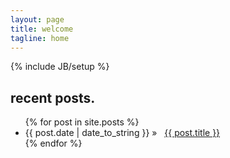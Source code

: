 ```yaml
---
layout: page
title: welcome
tagline: home 
---
```

{% include JB/setup %}

## recent posts.

<ul class="posts">
  {% for post in site.posts %}
    <li><span>{{ post.date | date_to_string }}</span> &raquo; &nbsp; <a href="{{ BASE_PATH }}{{ post.url }}">{{ post.title }}</a></li>
  {% endfor %}
</ul>

